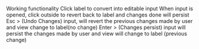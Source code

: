 Working functionality
    Click label to convert into editable input
    When input is opened, click outside to revert back to label and changes done will persist
    Esc > (Undo Changes) input, will revert the previous changes made by user and view change to label(no change)
    Enter > (Changes persist) input will persist the changes made by user and view will change to label (previous change)